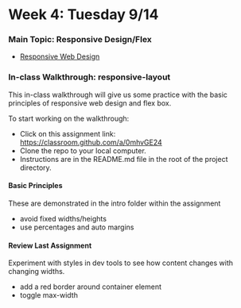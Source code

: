 # Week 4: Tuesday 9/14

### Main Topic: Responsive Design/Flex

* [Responsive Web Design](../html-css-intro/layout/responsive-web-design/)

### In-class Walkthrough: responsive-layout

This in-class walkthrough will give us some practice with the basic principles of responsive web design and flex box.

To start working on the walkthrough:

* Click on this assignment link: [h](https://classroom.github.com/a/0mhvGE24)[ttps://classroom.github.com/a/0mhvGE24](https://classroom.github.com/a/jWzAwxxA)
* Clone the repo to your local computer.
* Instructions are in the README.md file in the root of the project directory.

#### Basic Principles

These are demonstrated in the intro folder within the assignment

* avoid fixed widths/heights
* use percentages and auto margins

#### Review Last Assignment

Experiment with styles in dev tools to see how content changes with changing widths.

* add a red border around container element
* toggle max-width



